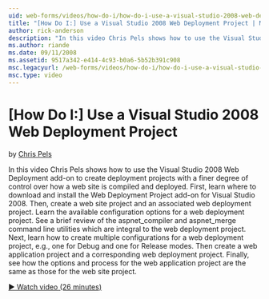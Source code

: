```yaml
---
uid: web-forms/videos/how-do-i/how-do-i-use-a-visual-studio-2008-web-deployment-project
title: "[How Do I:] Use a Visual Studio 2008 Web Deployment Project | Microsoft Docs"
author: rick-anderson
description: "In this video Chris Pels shows how to use the Visual Studio 2008 Web Deployment add-on to create deployment projects with a finer degree of control over how..."
ms.author: riande
ms.date: 09/11/2008
ms.assetid: 9517a342-e414-4c93-b0a6-5b52b391c908
msc.legacyurl: /web-forms/videos/how-do-i/how-do-i-use-a-visual-studio-2008-web-deployment-project
msc.type: video
---
```

# [How Do I:] Use a Visual Studio 2008 Web Deployment Project

by [Chris Pels](https://twitter.com/chrispels)

In this video Chris Pels shows how to use the Visual Studio 2008 Web Deployment add-on to create deployment projects with a finer degree of control over how a web site is compiled and deployed. First, learn where to download and install the Web Deployment Project add-on for Visual Studio 2008. Then, create a web site project and an associated web deployment project. Learn the available configuration options for a web deployment project. See a brief review of the aspnet\_compiler and aspnet\_merge command line utilities which are integral to the web deployment project. Next, learn how to create multiple configurations for a web deployment project, e.g., one for Debug and one for Release modes. Then create a web application project and a corresponding web deployment project. Finally, see how the options and process for the web application project are the same as those for the web site project.

[&#9654; Watch video (26 minutes)](https://channel9.msdn.com/Blogs/ASP-NET-Site-Videos/how-do-i-use-a-visual-studio-2008-web-deployment-project)
